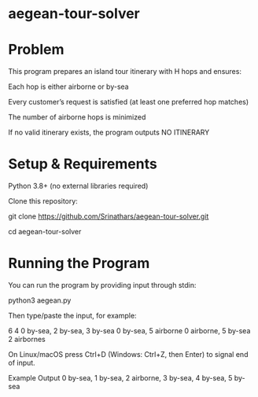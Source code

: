 # aegean-tour-solver

# Problem

This program prepares an island tour itinerary with H hops and ensures:

Each hop is either airborne or by-sea

Every customer’s request is satisfied (at least one preferred hop matches)

The number of airborne hops is minimized

If no valid itinerary exists, the program outputs NO ITINERARY

# Setup & Requirements

Python 3.8+ (no external libraries required)

Clone this repository:

git clone https://github.com/Srinathars/aegean-tour-solver.git

cd aegean-tour-solver

# Running the Program

You can run the program by providing input through stdin:

python3 aegean.py


Then type/paste the input, for example:

6
4
0 by-sea, 2 by-sea, 3 by-sea
0 by-sea, 5 airborne
0 airborne, 5 by-sea
2 airbornes


On Linux/macOS press Ctrl+D (Windows: Ctrl+Z, then Enter) to signal end of input.

Example Output
0 by-sea, 1 by-sea, 2 airborne, 3 by-sea, 4 by-sea, 5 by-sea
